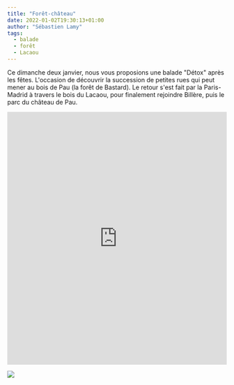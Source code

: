 ```yaml
---
title: "Forêt-château"
date: 2022-01-02T19:30:13+01:00
author: "Sébastien Lamy"
tags:
  - balade
  - forêt
  - Lacaou
---
```

Ce dimanche deux janvier, nous vous proposions une balade "Détox" après les fêtes. L'occasion de découvrir la succession de petites rues qui peut mener au bois de Pau (la forêt de Bastard). Le retour s'est fait par la Paris-Madrid à travers le bois du Lacaou, pour finalement rejoindre Billère, puis le parc du château de Pau.

<iframe width="100%" height="580px" src="https://www.openrunner.com/route/13997597/embed/fr/4d6b712f4d436a2b4d4b657a664e43304448436c4f303444376f3634477837354b797a786a56626c6157553d3a3a823c3ca772ed630986e506060abe1dc3" frameborder="0" allowfullscreen></iframe>	

![](IMG_0314.jpg)
